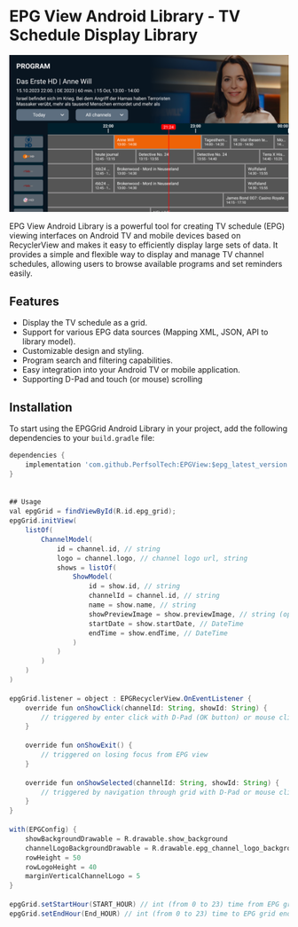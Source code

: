 # EPG View Android Library - TV Schedule Display Library

![EPG View](https://github.com/PerfsolTech/EPGView/blob/main/epg_image.png?raw=true)

EPG View Android Library is a powerful tool for creating TV schedule (EPG) viewing interfaces on Android TV and mobile devices based on RecyclerView and makes it easy to efficiently display large sets of data. It provides a simple and flexible way to display and manage TV channel schedules, allowing users to browse available programs and set reminders easily.

## Features

- Display the TV schedule as a grid.
- Support for various EPG data sources (Mapping XML, JSON, API to library model).
- Customizable design and styling.
- Program search and filtering capabilities.
- Easy integration into your Android TV or mobile application.
- Supporting D-Pad and touch (or mouse) scrolling

## Installation

To start using the EPGGrid Android Library in your project, add the following dependencies to your `build.gradle` file:

```gradle
dependencies {
    implementation 'com.github.PerfsolTech:EPGView:$epg_latest_version' // Replace with the latest version
}


## Usage
val epgGrid = findViewById(R.id.epg_grid);
epgGrid.initView(
    listOf(
        ChannelModel(
            id = channel.id, // string
            logo = channel.logo, // channel logo url, string
            shows = listOf(
                ShowModel(
                    id = show.id, // string
                    channelId = channel.id, // string
                    name = show.name, // string
                    showPreviewImage = show.previewImage, // string (optional)
                    startDate = show.startDate, // DateTime
                    endTime = show.endTime, // DateTime
                )
            )
        )
    )
)

epgGrid.listener = object : EPGRecyclerView.OnEventListener {
    override fun onShowClick(channelId: String, showId: String) {
        // triggered by enter click with D-Pad (OK button) or mouse click
    }

    override fun onShowExit() {
        // triggered on losing focus from EPG view
    }

    override fun onShowSelected(channelId: String, showId: String) {
        // triggered by navigation through grid with D-Pad or mouse click
    }
}

with(EPGConfig) {
    showBackgroundDrawable = R.drawable.show_background
    channelLogoBackgroundDrawable = R.drawable.epg_channel_logo_background
    rowHeight = 50
    rowLogoHeight = 40
    marginVerticalChannelLogo = 5
}

epgGrid.setStartHour(START_HOUR) // int (from 0 to 23) time from EPG grid started
epgGrid.setEndHour(End_HOUR) // int (from 0 to 23) time to EPG grid end

